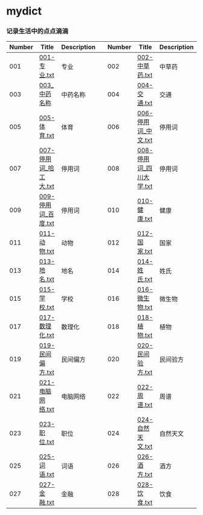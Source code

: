 # mydict

### 记录生活中的点点滴滴

| **Number**|  **Title** | **Description** | | **Number**|  **Title** | **Description** | 
| --- | --- | --- |--- | --- | --- | --- |
| 001 | [001-专业.txt](https://github.com/hee0624/dict_complete/blob/master/dict/001-%E4%B8%93%E4%B8%9A.txt) | 专业||002 | [002-中草药.txt](https://github.com/hee0624/dict_complete/blob/master/dict/002-%E4%B8%AD%E8%8D%89%E8%8D%AF.txt) | 中草药|
| 003 | [003_中药名称](https://github.com/hee0624/dict_complete/blob/master/dict/003-%E4%B8%AD%E8%8D%AF%E5%90%8D%E6%96%B9.txt) | 中药名称|| 004 | [004-交通.txt](https://github.com/hee0624/dict_complete/blob/master/dict/004-%E4%BA%A4%E9%80%9A.txt) | 交通|
| 005 | [005-体育.txt](https://github.com/hee0624/dict_complete/blob/master/dict/005-%E4%BD%93%E8%82%B2.txt) | 体育|| 006 | [006-停用词_中文.txt](https://github.com/hee0624/dict_complete/blob/master/dict/006-%E5%81%9C%E7%94%A8%E8%AF%8D_%E4%B8%AD%E6%96%87.txt) | 停用词|
| 007 | [007-停用词_哈工大.txt](https://github.com/hee0624/dict_complete/blob/master/dict/007-%E5%81%9C%E7%94%A8%E8%AF%8D_%E5%93%88%E5%B7%A5%E5%A4%A7.txt) | 停用词|| 008 | [008-停用词_四川大学.txt](https://github.com/hee0624/dict_complete/blob/master/dict/008-%E5%81%9C%E7%94%A8%E8%AF%8D_%E5%9B%9B%E5%B7%9D%E5%A4%A7%E5%AD%A6.txt) | 停用词|
| 009 | [009-停用词_百度.txt](https://github.com/hee0624/dict_complete/blob/master/dict/009-%E5%81%9C%E7%94%A8%E8%AF%8D_%E7%99%BE%E5%BA%A6.txt) | 停用词|| 010 | [010-健康.txt](https://github.com/hee0624/dict_complete/blob/master/dict/010-%E5%81%A5%E5%BA%B7.txt) | 健康|
| 011 | [011-动物.txt](https://github.com/hee0624/dict_complete/blob/master/dict/011-%E5%8A%A8%E7%89%A9.txt) | 动物|| 012 | [012-国家.txt](https://github.com/hee0624/dict_complete/blob/master/dict/012-%E5%9B%BD%E5%AE%B6.txt) | 国家|
| 013 | [013-地名.txt](https://github.com/hee0624/dict_complete/blob/master/dict/013-%E5%9C%B0%E5%90%8D.txt) | 地名|| 014 | [014-姓氏.txt](https://github.com/hee0624/dict_complete/blob/master/dict/014-%E5%A7%93%E6%B0%8F.txt) | 姓氏|
| 015 | [015-学校.txt](https://github.com/hee0624/dict_complete/blob/master/dict/015-%E5%AD%A6%E6%A0%A1.txt) | 学校|| 016 | [016-微生物.txt](https://github.com/hee0624/dict_complete/blob/master/dict/016-%E5%BE%AE%E7%94%9F%E7%89%A9.txt) | 微生物|
| 017 | [017-数理化.txt](https://github.com/hee0624/dict_complete/blob/master/dict/018-%E6%95%B0%E7%90%86%E5%8C%96.txt) | 数理化|| 018 | [018-植物.txt](https://github.com/hee0624/dict_complete/blob/master/dict/018-%E6%A4%8D%E7%89%A9.txt) | 植物|
| 019 | [019-民间偏方.txt](https://github.com/hee0624/dict_complete/blob/master/dict/019-%E6%B0%91%E9%97%B4%E5%81%8F%E6%96%B9.txt) | 民间偏方|| 020 | [020-民间验方.txt](https://github.com/hee0624/dict_complete/blob/master/dict/020-%E6%B0%91%E9%97%B4%E9%AA%8C%E6%96%B9.txt) | 民间验方|
| 021| [021-电脑网络.txt](https://github.com/hee0624/dict_complete/blob/master/dict/021-%E7%94%B5%E8%84%91%E7%BD%91%E7%BB%9C.txt) | 电脑网络|| 022 | [022-周谱.txt](https://github.com/hee0624/dict_complete/blob/master/dict/022-%E7%B2%A5%E8%B0%B1.txt) | 周谱|
| 023 | [023-职位.txt](https://github.com/hee0624/dict_complete/blob/master/dict/023-%E8%81%8C%E4%BD%8D.txt) | 职位|| 024 | [024-自然天文.txt](https://github.com/hee0624/dict_complete/blob/master/dict/024-%E8%87%AA%E7%84%B6%E5%A4%A9%E6%96%87.txt) | 自然天文|
| 025 | [025-词语.txt](https://github.com/hee0624/dict_complete/blob/master/dict/025-%E8%AF%8D%E8%AF%AD.txt) | 词语|| 026 | [026-酒方.txt](https://github.com/hee0624/dict_complete/blob/master/dict/026-%E9%85%92%E6%96%B9.txt) | 酒方|
| 027 | [027-金融.txt](https://github.com/hee0624/dict_complete/blob/master/dict/027-%E9%87%91%E8%9E%8D.txt) | 金融|| 028 | [028-饮食.txt](https://github.com/hee0624/dict_complete/blob/master/dict/028-%E9%A5%AE%E9%A3%9F.txt) | 饮食|


